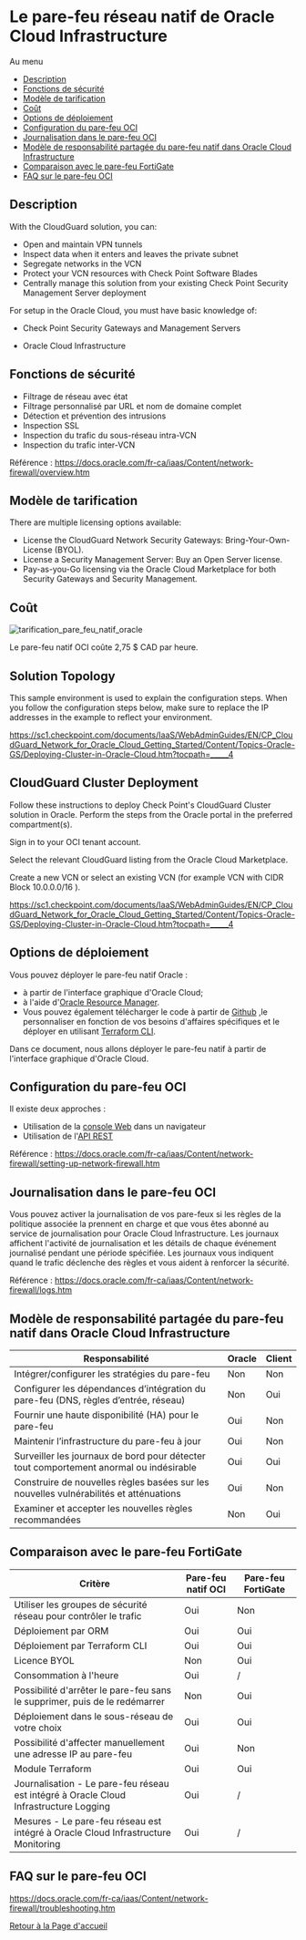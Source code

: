 # Le pare-feu réseau natif de Oracle Cloud Infrastructure  

Au menu  

- [Description](#description)
- [Fonctions de sécurité](#fonctions-de-sécurité)
- [Modèle de tarification](#modèle-de-tarification)
- [Coût](#coût)
- [Options de déploiement](#options-de-déploiement)
- [Configuration du pare-feu OCI](#configuration-du-pare\-feu-oci)
- [Journalisation dans le pare-feu OCI](#journalisation-dans-le-pare-feu-oci)
- [Modèle de responsabilité partagée du pare-feu natif dans Oracle Cloud Infrastructure](#modèle-de-responsabilité-partagée-du-pare-feu-natif-dans-oracle-cloud-infrastructure)
- [Comparaison avec le pare-feu FortiGate](#comparaison-avec-le-pare-feu-fortigate)
- [FAQ sur le pare-feu OCI](#faq-sur-le-pare-feu-oci)

## Description

With the CloudGuard solution, you can:  

- Open and maintain VPN tunnels
- Inspect data when it enters and leaves the private subnet
- Segregate networks in the VCN
- Protect your VCN resources with Check Point Software Blades
- Centrally manage this solution from your existing Check Point Security Management Server deployment

For setup in the Oracle Cloud, you must have basic knowledge of:  

- Check Point Security Gateways and Management Servers

- Oracle Cloud Infrastructure 

## Fonctions de sécurité  

- Filtrage de réseau avec état
- Filtrage personnalisé par URL et nom de domaine complet
- Détection et prévention des intrusions
- Inspection SSL
- Inspection du trafic du sous-réseau intra-VCN
- Inspection du trafic inter-VCN

Référence : <https://docs.oracle.com/fr-ca/iaas/Content/network-firewall/overview.htm>  

## Modèle de tarification  

There are multiple licensing options available:  

- License the CloudGuard Network Security Gateways: Bring-Your-Own-License (BYOL).  
- License a Security Management Server: Buy an Open Server license.  
- Pay-as-you-Go licensing via the Oracle Cloud Marketplace for both Security Gateways and Security Management.  

## Coût

![tarification_pare_feu_natif_oracle](image/tarification_pare_feu_natif_oracle2.png)  

Le pare-feu natif OCI coûte 2,75 $ CAD par heure. 

## Solution Topology

This sample environment is used to explain the configuration steps. When you follow the configuration steps below, make sure to replace the IP addresses in the example to reflect your environment.  

https://sc1.checkpoint.com/documents/IaaS/WebAdminGuides/EN/CP_CloudGuard_Network_for_Oracle_Cloud_Getting_Started/Content/Topics-Oracle-GS/Deploying-Cluster-in-Oracle-Cloud.htm?tocpath=_____4

## CloudGuard Cluster Deployment  

Follow these instructions to deploy Check Point's CloudGuard Cluster solution in Oracle. Perform the steps from the Oracle portal in the preferred compartment(s).

Sign in to your OCI tenant account.

Select the relevant CloudGuard listing from the Oracle Cloud Marketplace.

Create a new VCN or select an existing VCN (for example VCN with CIDR Block 10.0.0.0/16 ).

https://sc1.checkpoint.com/documents/IaaS/WebAdminGuides/EN/CP_CloudGuard_Network_for_Oracle_Cloud_Getting_Started/Content/Topics-Oracle-GS/Deploying-Cluster-in-Oracle-Cloud.htm?tocpath=_____4 


## Options de déploiement  

Vous pouvez déployer le pare-feu natif Oracle :  

- à partir de l'interface graphique d'Oracle Cloud;
- à l'aide d'[Oracle Resource Manager](https://github.com/oracle-quickstart/oci-network-firewall/tree/master/oci-network-firewall-reference-architecture#deploy-using-oracle-resource-manager).
- Vous pouvez également télécharger le code à partir de [Github](https://github.com/oracle-quickstart/oci-network-firewall/tree/master/oci-network-firewall-reference-architecture) ,le personnaliser en fonction de vos besoins d'affaires spécifiques et le déployer en utilisant [Terraform CLI](https://github.com/oracle-quickstart/oci-network-firewall/tree/master/oci-network-firewall-reference-architecture#deploy-using-oracle-resource-manager).

Dans ce document, nous allons déployer le pare-feu natif à partir de l'interface graphique d'Oracle Cloud.

## Configuration du pare-feu OCI

Il existe deux approches :

- Utilisation de la [console Web](https://docs.oracle.com/fr-ca/iaas/Content/network-firewall/policies.htm) dans un navigateur
- Utilisation de l'[API REST](https://docs.oracle.com/en-us/iaas/api/#/en/network-firewall/20211001/NetworkFirewallPolicy/CreateNetworkFirewallPolicy/)  

Référence : <https://docs.oracle.com/fr-ca/iaas/Content/network-firewall/setting-up-network-firewall.htm>

## Journalisation dans le pare-feu OCI

Vous pouvez activer la journalisation de vos pare-feux si les règles de la politique associée la prennent en charge et que vous êtes abonné au service de journalisation pour Oracle Cloud Infrastructure. Les journaux affichent l'activité de journalisation et les détails de chaque événement journalisé pendant une période spécifiée. Les journaux vous indiquent quand le trafic déclenche des règles et vous aident à renforcer la sécurité.

Référence : <https://docs.oracle.com/fr-ca/iaas/Content/network-firewall/logs.htm>  

## Modèle de responsabilité partagée du pare-feu natif dans Oracle Cloud Infrastructure  

| Responsabilité | Oracle | Client |
|------ | ------------- | -------------|
| Intégrer/configurer les stratégies du pare-feu | Non | Non |
| Configurer les dépendances d’intégration du pare-feu (DNS, règles d’entrée, réseau) | Non | Oui |
| Fournir une haute disponibilité (HA) pour le pare-feu | Oui | Non |
| Maintenir l’infrastructure du pare-feu à jour | Oui | Non |
| Surveiller les journaux de bord pour détecter tout comportement anormal ou indésirable | Oui | Oui |
| Construire de nouvelles règles basées sur les nouvelles vulnérabilités et atténuations | Oui | Non |
| Examiner et accepter les nouvelles règles recommandées | Non | Oui |

## Comparaison avec le pare-feu FortiGate

| Critère | Pare-feu natif OCI | Pare-feu FortiGate |
|------ | ------------- | -------------|
| Utiliser les groupes de sécurité réseau pour contrôler le trafic | Oui | Non |
| Déploiement par ORM | Oui | Oui |
| Déploiement par Terraform CLI | Oui | Oui |
| Licence BYOL | Non | Oui |
| Consommation à l'heure | Oui | / |
| Possibilité d'arrêter le pare-feu sans le supprimer, puis de le redémarrer | Non | Oui |
| Déploiement dans le sous-réseau de votre choix | Oui | Oui |
| Possibilité d'affecter manuellement une adresse IP au pare-feu | Oui | Non |
| Module Terraform | Oui | Oui |
| Journalisation - Le pare-feu réseau est intégré à Oracle Cloud Infrastructure Logging | Oui | / |
| Mesures - Le pare-feu réseau est intégré à Oracle Cloud Infrastructure Monitoring | Oui | / |

## FAQ sur le pare-feu OCI

<https://docs.oracle.com/fr-ca/iaas/Content/network-firewall/troubleshooting.htm>  

[Retour à la Page d'accueil](../README.md "Retour à la page d'accueil")
